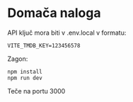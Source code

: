 # Domača naloga

API ključ mora biti v .env.local v formatu:

```
VITE_TMDB_KEY=123456578
```

Zagon:

```
npm install
npm run dev
```

Teče na portu 3000
